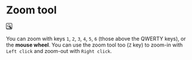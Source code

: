 # Zoom tool

![Zoom Tool](tools/zoom-tool.png)

You can zoom with keys `1`, `2`, `3`, `4`, `5`, `6` (those above the
QWERTY keys), or the **mouse wheel**. You can use the zoom tool too
(`Z` key) to zoom-in with `Left click` and zoom-out with `Right click`.
